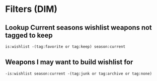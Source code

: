 # Filters (DIM)

## Lookup Current seasons wishlist weapons not tagged to keep

```txt
is:wishlist -(tag:favorite or tag:keep) season:current
```

## Weapons I may want to build wishlist for

```txt
-is:wishlist season:current -(tag:junk or tag:archive or tag:none)
```
